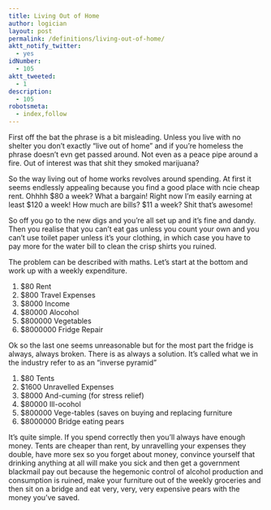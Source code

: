 ```yaml
---
title: Living Out of Home
author: logician
layout: post
permalink: /definitions/living-out-of-home/
aktt_notify_twitter:
  - yes
idNumber:
  - 105
aktt_tweeted:
  - 1
description:
  - 105
robotsmeta:
  - index,follow
---
```

First off the bat the phrase is a bit misleading. <!--more-->Unless you live with no shelter you don&#8217;t exactly &#8220;live out of home&#8221; and if you&#8217;re homeless the phrase doesn&#8217;t evn get passed around. Not even as a peace pipe around a fire. Out of interest was that shit they smoked marijuana?

So the way living out of home works revolves around spending. At first it seems endlessly appealing because you find a good place with ncie cheap rent. Ohhhh $80 a week? What a bargain! Right now I&#8217;m easily earning at least $120 a week! How much are bills? $11 a week? Shit that&#8217;s awesome!

So off you go to the new digs and you&#8217;re all set up and it&#8217;s fine and dandy. Then you realise that you can&#8217;t eat gas unless you count your own and you can&#8217;t use toilet paper unless it&#8217;s your clothing, in which case you have to pay more for the water bill to clean the crisp shirts you ruined.

The problem can be described with maths. Let&#8217;s start at the bottom and work up with a weekly expenditure.

  1. $80 Rent
  2. $800 Travel Expenses
  3. $8000 Income
  4. $80000 Alocohol
  5. $800000 Vegetables
  6. $8000000 Fridge Repair

Ok so the last one seems unreasonable but for the most part the fridge is always, always broken. There is as always a solution. It&#8217;s called what we in the industry refer to as an &#8220;inverse pyramid&#8221;

  1. $80 Tents
  2. $1600 Unravelled Expenses
  3. $8000 And-cuming (for stress relief)
  4. $80000 Ill-ocohol
  5. $800000 Vege-tables (saves on buying and replacing furniture
  6. $8000000 Bridge eating pears

It&#8217;s quite simple. If you spend correctly then you&#8217;ll always have enough money. Tents are cheaper than rent, by unravelling your expenses they double, have more sex so you forget about money, convince yourself that drinking anything at all will make you sick and then get a government blackmail pay out because the hegemonic control of alcohol production and consumption is ruined, make your furniture out of the weekly groceries and then sit on a bridge and eat very, very, very expensive pears with the money you&#8217;ve saved.